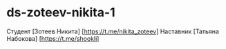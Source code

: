 # ds-zoteev-nikita-1

 Студент [Зотеев Никита] [https://t.me/nikita_zoteev]
 Наставник [Татьяна Набокова] [https://t.me/shookli]
